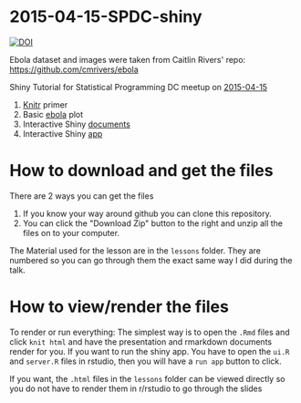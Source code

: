 # 2015-04-15-SPDC-shiny

[![DOI](https://zenodo.org/badge/11594/chendaniely/2015-04-15-SPDC-shiny.svg)](#DOI)

Ebola dataset and images were taken from Caitlin Rivers' repo: https://github.com/cmrivers/ebola

Shiny Tutorial for Statistical Programming DC meetup on [2015-04-15](http://www.meetup.com/stats-prog-dc/events/221534560/)

1. [Knitr](http://yihui.name/knitr/) primer
2. Basic [ebola](https://github.com/chendaniely/ebola/tree/dev-dan-shiny/data_products/shinyCountryTimeseries) plot
3. Interactive Shiny [documents](http://rmarkdown.rstudio.com/authoring_shiny.html)
4. Interactive Shiny [app](http://shiny.rstudio.com/)

# How to download and get the files
There are 2 ways you can get the files

1. If you know your way around github you can clone this repository.
2. You can click the "Download Zip" button to the right and unzip all the files on to your computer.

The Material used for the lesson are in the `lessons` folder.  They are numbered so you can go through them the exact same way I did during the talk.

# How to view/render the files

To render or run everything: The simplest way is to open the `.Rmd` files and click `knit html` and have the presentation and rmarkdown documents render for you.
If you want to run the shiny app.  You have to open the `ui.R` and `server.R` files in rstudio, then you will have a `run app` button to click.

If you want, the `.html` files in the `lessons` folder can be viewed directly so you do not have to render them in r/rstudio to go through the slides
